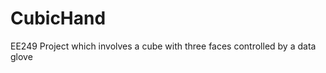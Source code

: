 CubicHand
=========

EE249 Project which involves a cube with three faces controlled by a data glove

